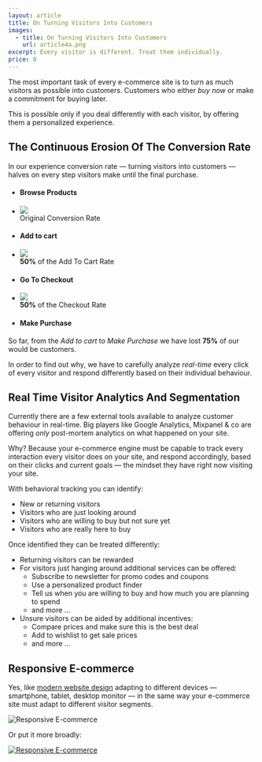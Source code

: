 ```yaml
---
layout: article
title: On Turning Visitors Into Customers
images:
  - title: On Turning Visitors Into Customers
    url: article4a.png
excerpt: Every visitor is different. Treat them individually.
price: 0
---
```


The most important task of every e-commerce site is to turn
as much visitors as possible into customers.
Customers who either *buy now* or make a commitment for buying later.

This is possible only if you deal differently with each visitor,
by offering them a personalized experience. 

## The Continuous Erosion Of The Conversion Rate

In our experience conversion rate &mdash; turning visitors into customers
&mdash; halves on every step visitors make until the final purchase.

<div id="infogr" class="article4 block">
  <ul>
    <li><h4>Browse Products</h4></li>
    <li id="id1">
      <img id="arrow1" src="{{ site.images }}/arrow1-black.png" />
      <div id="text">Original Conversion Rate</div>
    </li>
    <li><h4>Add to cart</h4></li>
    <li id="id2">
      <img id="arrow1" src="{{ site.images }}/arrow1-black.png" />
      <div id="text"><strong>50%</strong> of the Add To Cart Rate</div>
    </li>
    <li><h4>Go To Checkout</h4></li>
    <li id="id3">
      <img id="arrow1" src="{{ site.images }}/arrow1-black.png" />
      <div id="text"><strong>50%</strong> of the Checkout Rate</div>
    </li>
    <li><h4>Make Purchase</h4></li>
  </ul>
</div>

So far, from the *Add to cart* to *Make Purchase* we have lost **75%** of
our would be customers.

In order to find out why, we have to carefully analyze <em>real-time</em>
every click of every visitor and respond differently based on their 
individual behaviour.  

## Real Time Visitor Analytics And Segmentation

Currently there are a few external tools available to analyze 
customer behaviour in real-time. Big players like 
Google Analytics, Mixpanel & co are offering *only* post-mortem analytics 
on what happened on your site.

Why? Because your e-commerce engine must be capable to track every interaction
every visitor does on your site, and respond accordingly,
based on their clicks and current goals &mdash; the mindset
they have right now visiting your site.

With behavioral tracking you can identify:

* New or returning visitors
* Visitors who are just looking around
* Visitors who are willing to buy but not sure yet
* Visitors who are really here to buy

Once identified they can be treated differently:

* Returning visitors can be rewarded
* For visitors just hanging around additional services can be offered:
  * Subscribe to newsletter for promo codes and coupons 
  * Use a personalized product finder
  * Tell us when you are willing to buy and how much you are planning to spend
  * and more ...
* Unsure visitors can be aided by additional incentives:
  * Compare prices and make sure this is the best deal
  * Add to wishlist to get sale prices
  * and more ...
  
## Responsive E-commerce

Yes, like 
[modern website design](http://johnpolacek.github.com/scrolldeck.js/decks/responsive/)
adapting to different devices &mdash; smartphone, tablet, desktop monitor 
&mdash; in the same way your e-commerce site must adapt to 
different visitor segments.


<div id="infogr" class="article4a block">
  <img title="Responsive E-commerce" src="{{ site.images }}/article4a.png" />
</div>

Or put it more broadly:

<div id="infogr" class="article4b block">
  <a href="http://db.tt/3I5f08tZ" title="View larger image">
    <img title="Responsive E-commerce" src="{{ site.images }}/article4-visitor-types.png" />
  </a>   
</div>

 
